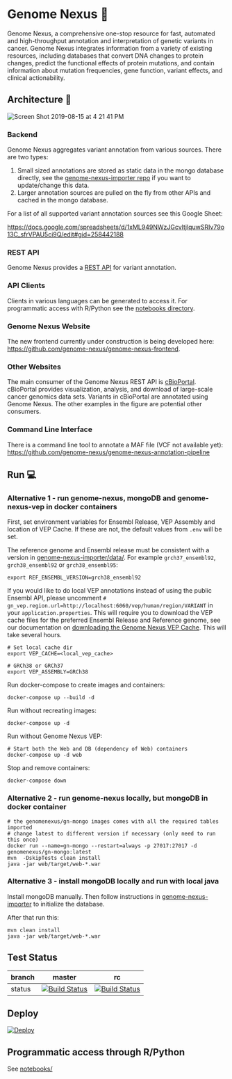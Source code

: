 # Genome Nexus 🧬

Genome Nexus, a comprehensive one-stop resource for fast, automated and
high-throughput annotation and interpretation of genetic variants in cancer.
Genome Nexus integrates information from a variety of existing resources,
including databases that convert DNA changes to protein changes, predict the
functional effects of protein mutations, and contain information about mutation
frequencies, gene function, variant effects, and clinical actionability.

## Architecture 🔧

![Screen Shot 2019-08-15 at 4 21 41 PM](https://user-images.githubusercontent.com/1334004/63124264-ddd1b680-bf78-11e9-9122-514330e8fcd8.png)

### Backend

Genome Nexus aggregates variant annotation from various sources. There are two types:

1. Small sized annotations are stored as static data in the mongo database directly, see the [genome-nexus-importer repo](https://github.com/genome-nexus/genome-nexus-importer) if you want to update/change this data.
2. Larger annotation sources are pulled on the fly from other APIs and cached in the mongo database.

For a list of all supported variant annotation sources see this Google Sheet:

https://docs.google.com/spreadsheets/d/1xML949NWzJGcvltjlquwSRIv79o13C_sfrVPAU5ci9Q/edit#gid=258442188

### REST API

Genome Nexus provides a [REST API](https://www.genomenexus.org/swagger-ui.html) for variant annotation.

### API Clients

Clients in various languages can be generated to access it. For programmatic access with R/Python see the [notebooks directory](notebooks/).

### Genome Nexus Website

The new frontend currently under construction is being developed here: https://github.com/genome-nexus/genome-nexus-frontend.

### Other Websites

The main consumer of the Genome Nexus REST API is [cBioPortal](https://cbioportal.org). cBioPortal provides visualization, analysis, and download of large-scale cancer genomics data sets. Variants in cBioPortal are annotated using Genome Nexus. The other examples in the figure are potential other consumers.

### Command Line Interface

There is a command line tool to annotate a MAF file (VCF not available yet): https://github.com/genome-nexus/genome-nexus-annotation-pipeline

## Run :computer:

### Alternative 1 - run genome-nexus, mongoDB and genome-nexus-vep in docker containers
First, set environment variables for Ensembl Release, VEP Assembly and location of VEP Cache. If these are not, the default values from `.env` will be set.

The reference genome and Ensembl release must be consistent with a version in [genome-nexus-importer/data/](https://github.com/genome-nexus/genome-nexus-importer/tree/rc/data).
For example `grch37_ensembl92`, `grch38_ensembl92` or `grch38_ensembl95`:
```
export REF_ENSEMBL_VERSION=grch38_ensembl92
```

If you would like to do local VEP annotations instead of using the public Ensembl API, please uncomment `# gn_vep.region.url=http://localhost:6060/vep/human/region/VARIANT` in your `application.properties`. This will require you to download the VEP cache files for the preferred Ensembl Release and Reference genome, see our documentation on [downloading the Genome Nexus VEP Cache](https://github.com/genome-nexus/genome-nexus-vep/blob/master/README.md#create-vep-cache). This will take several hours.
```
# Set local cache dir
export VEP_CACHE=<local_vep_cache>

# GRCh38 or GRCh37
export VEP_ASSEMBLY=GRCh38
```

Run docker-compose to create images and containers:
```
docker-compose up --build -d
```

Run without recreating images:
```
docker-compose up -d
```

Run without Genome Nexus VEP:
```
# Start both the Web and DB (dependency of Web) containers
docker-compose up -d web
```

Stop and remove containers:
```
docker-compose down
```

### Alternative 2 - run genome-nexus locally, but mongoDB in docker container
```
# the genomenexus/gn-mongo images comes with all the required tables imported
# change latest to different version if necessary (only need to run this once)
docker run --name=gn-mongo --restart=always -p 27017:27017 -d genomenexus/gn-mongo:latest 
mvn  -DskipTests clean install
java -jar web/target/web-*.war
```

### Alternative 3 - install mongoDB locally and run with local java
Install mongoDB manually. Then follow instructions in
[genome-nexus-importer](https://github.com/genome-nexus/genome-nexus-importer)
to initialize the database.

After that run this:
```
mvn clean install
java -jar web/target/web-*.war
```

## Test Status

| branch | master | rc |
| --- | --- | --- |
| status | [![Build Status](https://travis-ci.org/genome-nexus/genome-nexus.svg?branch=master)](https://travis-ci.org/genome-nexus/genome-nexus/branches) | [![Build Status](https://travis-ci.org/genome-nexus/genome-nexus.svg?branch=rc)](https://travis-ci.org/genome-nexus/genome-nexus/branches) |

## Deploy

[![Deploy](https://www.herokucdn.com/deploy/button.svg)](https://heroku.com/deploy)


## Programmatic access through R/Python
See [notebooks/](notebooks/)
